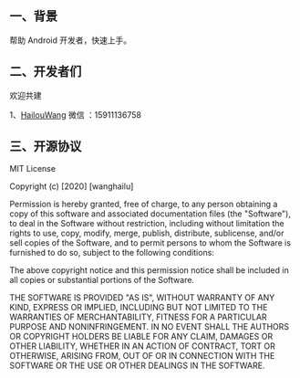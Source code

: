 
## 一、背景

帮助 Android 开发者，快速上手。

## 二、开发者们

 欢迎共建
 
 1、[HailouWang](https://github.com/HailouWang)  微信 ：15911136758

## 三、开源协议

MIT License

Copyright (c) [2020] [wanghailu]

Permission is hereby granted, free of charge, to any person obtaining a copy
of this software and associated documentation files (the "Software"), to deal
in the Software without restriction, including without limitation the rights
to use, copy, modify, merge, publish, distribute, sublicense, and/or sell
copies of the Software, and to permit persons to whom the Software is
furnished to do so, subject to the following conditions:

The above copyright notice and this permission notice shall be included in all
copies or substantial portions of the Software.

THE SOFTWARE IS PROVIDED "AS IS", WITHOUT WARRANTY OF ANY KIND, EXPRESS OR
IMPLIED, INCLUDING BUT NOT LIMITED TO THE WARRANTIES OF MERCHANTABILITY,
FITNESS FOR A PARTICULAR PURPOSE AND NONINFRINGEMENT. IN NO EVENT SHALL THE
AUTHORS OR COPYRIGHT HOLDERS BE LIABLE FOR ANY CLAIM, DAMAGES OR OTHER
LIABILITY, WHETHER IN AN ACTION OF CONTRACT, TORT OR OTHERWISE, ARISING FROM,
OUT OF OR IN CONNECTION WITH THE SOFTWARE OR THE USE OR OTHER DEALINGS IN THE
SOFTWARE.
